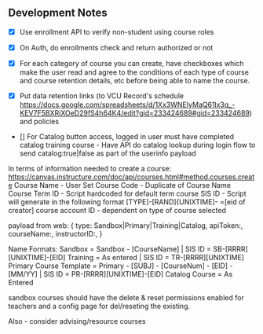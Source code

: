 ## Development Notes

- [x] Use enrollment API to verify non-student using course roles

- [x] On Auth, do enrollments check and return authorized or not

- [x] For each category of course you can create, have checkboxes which make the user read and agree to the conditions of each type of course and course retention details, etc before being able to name the course. 

- [x] Put data retention links (to VCU Record's schedule https://docs.google.com/spreadsheets/d/1Xx3WNEIyMaQ61lx3q_-KEV7F5BXRiXOeD29fS4h64K4/edit?gid=233424689#gid=233424689) and policies 

- [] For Catalog button access, logged in user must have completed catalog training course - Have API do catalog lookup during login flow to send catalog:true|false as part of the userinfo payload

In terms of information needed to create a course: https://canvas.instructure.com/doc/api/courses.html#method.courses.create
Course Name - User Set
Course Code - Duplicate of Course Name
Course Term ID - Script hardcoded for default term
course SIS ID - Script will generate in the following format [TYPE]-[RAND]{UNIXTIME]- =[eid of creator]
course account ID - dependent on type of course selected

payload from web: 
{
    type: Sandbox|Primary|Training|Catalog,
    apiToken:,
    courseName:,
    instructorID:,
}

Name Formats: 
Sandbox = Sandbox - [CourseName] | SIS ID = SB-[RRRR][UNIXTIME]-[EID]
Training = As entered | SIS ID = TR-[RRRR][UNIXTIME]
Primary Course Template = Primary - [SUBJ] - [CourseNum] - [EID] - [MM/YY] | SIS ID = PR-[RRRR][UNIXTIME]-[EID]
Catalog Course = As Entered

sandbox courses should have the delete & reset permissions enabled for teachers and a config page for del/reseting the existing. 


Also - consider advising/resource courses